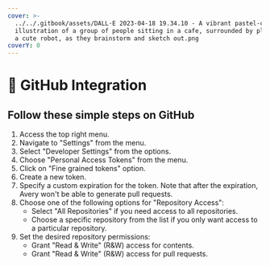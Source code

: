 ```yaml
---
cover: >-
  ../../.gitbook/assets/DALL·E 2023-04-18 19.34.10 - A vibrant pastel-colored
  illustration of a group of people sitting in a cafe, surrounded by plants and
  a cute robot, as they brainstorm and sketch out.png
coverY: 0
---
```


# 📝 GitHub Integration

## Follow these simple steps on GitHub

1. Access the top right menu.
2. Navigate to "Settings" from the menu.
3. Select "Developer Settings" from the options.
4. Choose "Personal Access Tokens" from the menu.
5. Click on "Fine grained tokens" option.
6. Create a new token.
7. Specify a custom expiration for the token. Note that after the expiration, Avery won't be able to generate pull requests.
8. Choose one of the following options for "Repository Access":
   * Select "All Repositories" if you need access to all repositories.
   * Choose a specific repository from the list if you only want access to a particular repository.
9. Set the desired repository permissions:
   * Grant "Read & Write" (R\&W) access for contents.
   * Grant "Read & Write" (R\&W) access for pull requests.
